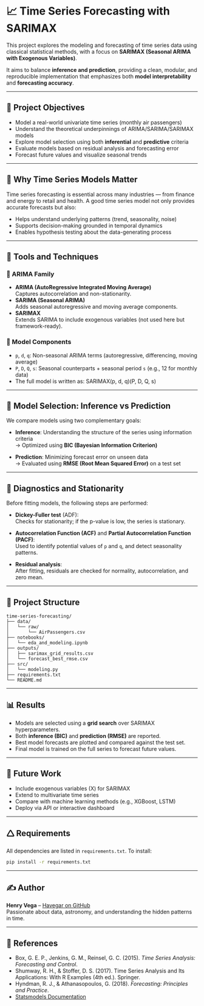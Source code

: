 # 📈 Time Series Forecasting with SARIMAX

This project explores the modeling and forecasting of time series data using classical statistical methods, with a focus on **SARIMAX (Seasonal ARIMA with Exogenous Variables)**.

It aims to balance **inference and prediction**, providing a clean, modular, and reproducible implementation that emphasizes both **model interpretability** and **forecasting accuracy**.

---

## 🌟 Project Objectives

- Model a real-world univariate time series (monthly air passengers)
- Understand the theoretical underpinnings of ARIMA/SARIMA/SARIMAX models
- Explore model selection using both **inferential** and **predictive** criteria
- Evaluate models based on residual analysis and forecasting error
- Forecast future values and visualize seasonal trends

---

## 🧠 Why Time Series Models Matter

Time series forecasting is essential across many industries — from finance and energy to retail and health. A good time series model not only provides accurate forecasts but also:

- Helps understand underlying patterns (trend, seasonality, noise)
- Supports decision-making grounded in temporal dynamics
- Enables hypothesis testing about the data-generating process

---

## 🧰 Tools and Techniques

### 🔹 ARIMA Family

- **ARIMA (AutoRegressive Integrated Moving Average)**\
  Captures autocorrelation and non-stationarity.
- **SARIMA (Seasonal ARIMA)**\
  Adds seasonal autoregressive and moving average components.
- **SARIMAX**\
  Extends SARIMA to include exogenous variables (not used here but framework-ready).

### 🔹 Model Components

- `p`, `d`, `q`: Non-seasonal ARIMA terms (autoregressive, differencing, moving average)
- `P`, `D`, `Q`, `s`: Seasonal counterparts + seasonal period `s` (e.g., 12 for monthly data)
- The full model is written as: SARIMAX(p, d, q)(P, D, Q, s)

---

## 🔎 Model Selection: Inference vs Prediction

We compare models using two complementary goals:

- **Inference**: Understanding the structure of the series using information criteria\
  → Optimized using **BIC (Bayesian Information Criterion)**

- **Prediction**: Minimizing forecast error on unseen data\
  → Evaluated using **RMSE (Root Mean Squared Error)** on a test set

---

## 🧪 Diagnostics and Stationarity

Before fitting models, the following steps are performed:

- **Dickey-Fuller test** (ADF):\
  Checks for stationarity; if the p-value is low, the series is stationary.

- **Autocorrelation Function (ACF)** and **Partial Autocorrelation Function (PACF)**:\
  Used to identify potential values of `p` and `q`, and detect seasonality patterns.

- **Residual analysis**:\
  After fitting, residuals are checked for normality, autocorrelation, and zero mean.

---

## 📂 Project Structure

```
time-series-forecasting/
├── data/
│   └── raw/
│       └── AirPassengers.csv
├── notebooks/
│   └── eda_and_modeling.ipynb
├── outputs/
│   ├── sarimax_grid_results.csv
│   └── forecast_best_rmse.csv
├── src/
│   └── modeling.py
├── requirements.txt
└── README.md
```

---

## 📊 Results

- Models are selected using a **grid search** over SARIMAX hyperparameters.
- Both **inference (BIC)** and **prediction (RMSE)** are reported.
- Best model forecasts are plotted and compared against the test set.
- Final model is trained on the full series to forecast future values.

---

## 📌 Future Work

- Include exogenous variables (X) for SARIMAX
- Extend to multivariate time series
- Compare with machine learning methods (e.g., XGBoost, LSTM)
- Deploy via API or interactive dashboard

---

## 🛆 Requirements

All dependencies are listed in `requirements.txt`. To install:

```bash
pip install -r requirements.txt
```

---

## ✍️ Author

**Henry Vega** – [Havegar on GitHub](https://github.com/Havegar)\
Passionate about data, astronomy, and understanding the hidden patterns in time.

---

## 📘 References

- Box, G. E. P., Jenkins, G. M., Reinsel, G. C. (2015). *Time Series Analysis: Forecasting and Control*.
- Shumway, R. H., & Stoffer, D. S. (2017). Time Series Analysis and Its Applications: With R Examples (4th ed.). Springer.
- Hyndman, R. J., & Athanasopoulos, G. (2018). *Forecasting: Principles and Practice*.
- [Statsmodels Documentation](https://www.statsmodels.org/stable/tsa.html)

